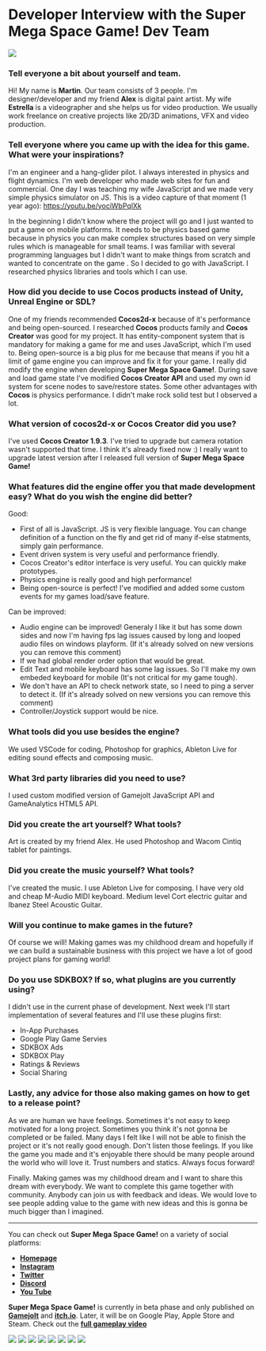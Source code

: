 # Developer Interview with the Super Mega Space Game! Dev Team

![](smsg_logo_design.png)

### Tell everyone a bit about yourself and team.
Hi! My name is __Martin__. Our team consists of 3 people.
I'm designer/developer and my friend __Alex__ is digital paint artist. My wife __Estrella__ is a videographer and she helps us for video production. We usually work freelance on creative projects like 2D/3D animations, VFX and video production.

### Tell everyone where you came up with the idea for this game. What were your inspirations?
I'm an engineer and a hang-glider pilot. I always interested in physics and flight dynamics. I'm web developer who made web sites for fun and commercial. One day I was teaching my wife JavaScript and we made very simple physics simulator on JS. This is a video capture of that moment (1 year ago): https://youtu.be/yociWbPqlXk

In the beginning I didn't know where the project will go and I just wanted to put a game on mobile platforms. It needs to be physics based game because in physics you can make complex structures based on very simple rules which is manageable for small teams. I was familiar with several programming languages but I didn't want to make things from scratch and wanted to concentrate on the game . So I decided to go with JavaScript. I researched physics libraries and tools which I can use. 

### How did you decide to use Cocos products instead of Unity, Unreal Engine or SDL?
One of my friends recommended __Cocos2d-x__ because of it's performance and being open-sourced. I researched __Cocos__ products family and __Cocos Creator__ was good for my project. It has entity-component system that is mandatory for making a game for me and uses JavaScript, which I'm used to. Being open-source is a big plus for me because that means if you hit a limit of game engine you can improve and fix it for your game. I really did modify the engine when developing __Super Mega Space Game!__. During save and load game state I've modified __Cocos Creator API__ and used my own id system for scene nodes to save/restore states. Some other advantages with __Cocos__ is physics performance. I didn't make rock solid test but I observed a lot.

### What version of cocos2d-x or Cocos Creator did you use?
I've used __Cocos Creator 1.9.3__. I've tried to upgrade but camera rotation wasn't supported that time. I think it's already fixed now :) I really want to upgrade latest version after I released full version of __Super Mega Space Game!__

### What features did the engine offer you that made development easy? What do you wish the engine did better?
Good:
- First of all is JavaScript. JS is very flexible language. You can change definition of a function on the fly and get rid of many if-else statments, simply gain performance. 
- Event driven system is very useful and performance friendly.
- Cocos Creator's editor interface is very useful. You can quickly make prototypes.
- Physics engine is really good and high performance! 
- Being open-source is perfect! I've modified and added some custom events for my games load/save feature.

Can be improved:
- Audio engine can be improved! Generaly I like it but has some down sides and now I'm having fps lag issues caused by long and looped audio files on windows playform. (If it's already solved on new versions you can remove this comment)
- If  we had global render order option that would be great.
- Edit Text and mobile keyboard has some lag issues. So I'll make my own embeded keyboard for mobile (It's not critical for my game tough).
- We don't have an API to check network state, so I need to ping a server to detect it. (If it's already solved on new versions you can remove this comment)
- Controller/Joystick support would be nice.

### What tools did you use besides the engine?
We used VSCode for coding, Photoshop for graphics, Ableton Live for editing sound effects and composing music.

### What 3rd party libraries did you need to use? 
I used custom modified version of Gamejolt JavaScript API and GameAnalytics HTML5 API.

### Did you create the art yourself? What tools?
Art is created by my friend Alex. He used Photoshop and Wacom Cintiq tablet for paintings.

### Did you create the music yourself? What tools?
I've created the music. I use Ableton Live for composing. I have very old and cheap M-Audio MIDI keyboard. Medium level Cort electric guitar and Ibanez Steel Acoustic Guitar.

### Will you continue to make games in the future?
Of course we will! Making games was my childhood dream and hopefully if we can build a sustainable business with this project we have a lot of good project plans for gaming world!

### Do you use SDKBOX? If so, what plugins are you currently using?
I didn't use in the current phase of development. Next week I'll start implementation of several features and I'll use these plugins first:
- In-App Purchases
- Google Play Game Servies
- SDKBOX Ads
- SDKBOX Play
- Ratings & Reviews
- Social Sharing

### Lastly, any advice for those also making games on how to get to a release point?
As we are human we have feelings. Sometimes it's not easy to keep motivated for a long project. Sometimes you think it's not gonna be completed or be failed. Many days I felt like I will not be able to finish the project or it's not really good enough. Don't listen those feelings. If you like the game you made and it's enjoyable there should be many people around the world who will love it. Trust numbers and statics. Always focus forward!

Finally. Making games was my childhood dream and I want to share this dream with everybody. We want to complete this game together with community. Anybody can join us with feedback and ideas. We would love to see people adding value to the game with new ideas and this is gonna be much bigger than I imagined.

----

You can check out __Super Mega Space Game!__ on a variety of social platforms:
  - [__Homepage__](http://supermegaspacegame.com/)
  - [__Instagram__](https://www.instagram.com/supermegaspacegame/)
  - [__Twitter__](https://twitter.com/spmegaspacegame)
  - [__Discord__](https://discord.gg/UsewVX2)
  - [__You Tube__](https://www.youtube.com/channel/UCS7x4xO7IYlZWP4yeXBKJxA)

__Super Mega Space Game!__ is currently in beta phase and only published on [__Gamejolt__](https://gamejolt.com/games/supermegaspacegame/393454) and [__itch.io__](https://supermegaspacegame.itch.io/beta-release). Later, it will be on Google Play, Apple Store and Steam. Check out the [__full gameplay video__](https://www.youtube.com/watch?v=lLC2z6sXxwM)

![](1.jpg)
![](2.jpg)
![](3.jpg)
![](4.jpg)
![](5.jpg)
![](6.jpg)
![](7.jpg)
![](8.jpg)